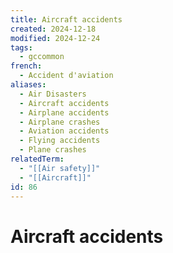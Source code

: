 ```yaml
---
title: Aircraft accidents
created: 2024-12-18
modified: 2024-12-24
tags:
  - gccommon
french:
  - Accident d'aviation
aliases:
  - Air Disasters
  - Aircraft accidents
  - Airplane accidents
  - Airplane crashes
  - Aviation accidents
  - Flying accidents
  - Plane crashes
relatedTerm:
  - "[[Air safety]]"
  - "[[Aircraft]]"
id: 86
---
```

# Aircraft accidents
